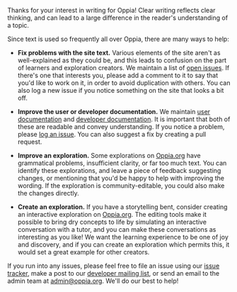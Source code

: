 Thanks for your interest in writing for Oppia! Clear writing reflects clear thinking, and can lead to a large difference in the reader's understanding of a topic.

Since text is used so frequently all over Oppia, there are many ways to help:

  * **Fix problems with the site text.** Various elements of the site aren't as well-explained as they could be, and this leads to confusion on the part of learners and exploration creators. We maintain a list of [open issues](https://github.com/oppia/oppia/issues?q=is%3Aopen+is%3Aissue+label%3A%22TODO%3A+text%22). If there's one that interests you, please add a comment to it to say that you'd like to work on it, in order to avoid duplication with others. You can also log a new issue if you notice something on the site that looks a bit off.

  * **Improve the user or developer documentation.** We maintain [user documentation](https://oppia.github.io/#/) and [developer documentation](https://github.com/oppia/oppia/wiki). It is important that both of these are readable and convey understanding. If you notice a problem, please [log an issue](https://github.com/oppia/oppia/issues/new?title=Describe%20your%20feature%20request%20or%20bug%20report%20succinctly&body=If%20you%27d%20like%20to%20propose%20a%20feature,%20describe%20what%20you%27d%20like%20to%20see.%20Mock%20ups%20would%20be%20great!%0A%0AIf%20you%27re%20reporting%20a%20bug,%20please%20be%20sure%20to%20include%20the%20expected%20behaviour,%20the%20observed%20behaviour,%20and%20steps%20to%20reproduce%20the%20problem.%20Console%20copy-pastes%20and%20any%20background%20on%20the%20environment%20would%20also%20be%20helpful.%0A%0AThanks!). You can also suggest a fix by creating a pull request.

  * **Improve an exploration.** Some explorations on [Oppia.org](https://www.oppia.org) have grammatical problems, insufficient clarity, or far too much text. You can identify these explorations, and leave a piece of feedback suggesting changes, or mentioning that you'd be happy to help with improving the wording. If the exploration is community-editable, you could also make the changes directly.

  * **Create an exploration.** If you have a storytelling bent, consider creating an interactive exploration on [Oppia.org](https://www.oppia.org). The editing tools make it possible to bring dry concepts to life by simulating an interactive conversation with a tutor, and you can make these conversations as interesting as you like! We want the learning experience to be one of joy and discovery, and if you can create an exploration which permits this, it would set a great example for other creators.

If you run into any issues, please feel free to file an issue using our [issue tracker](https://github.com/oppia/oppia/issues/new?title=Describe%20your%20feature%20request%20or%20bug%20report%20succinctly&body=If%20you%27d%20like%20to%20propose%20a%20feature,%20describe%20what%20you%27d%20like%20to%20see.%20Mockups%20would%20be%20great!%0A%0AIf%20you%27re%20reporting%20a%20bug,%20please%20be%20sure%20to%20include%20the%20expected%20behaviour,%20the%20observed%20behaviour,%20and%20steps%20to%20reproduce%20the%20problem.%20Console%20copy-pastes%20and%20any%20background%20on%20the%20environment%20would%20also%20be%20helpful.%0A%0AThanks!), make a post to our [developer mailing list](https://groups.google.com/forum/?fromgroups#!forum/oppia-dev), or send an email to the admin team at admin@oppia.org. We'll do our best to help!
